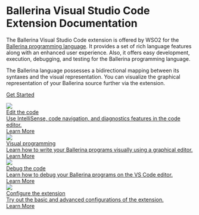 <!-- Google Tag Manager -->
   <script>
    (function(w, d, s, l, i) {
      w[l] = w[l] || [];
      w[l].push({
        'gtm.start': new Date().getTime(),
        event: 'gtm.js'
      });
      var f = d.getElementsByTagName(s)[0],
        j = d.createElement(s),
        dl = l != 'dataLayer' ? '&l=' + l : '';
      j.setAttributeNode(d.createAttribute('data-ot-ignore'));
      j.async = true;
      j.src =
        'https://www.googletagmanager.com/gtm.js?id=' + i + dl;
      f.parentNode.insertBefore(j, f);
    })(window, document, 'script', 'dataLayer', 'GTM-PSTXMT');
  </script>
<!-- End Google Tag Manager -->

<div class="md-content__inner md-typeset cHomeContainer">
    <div class="row">
        <div class="col-sm-12">
    </br>
        <h1>Ballerina Visual Studio Code Extension Documentation</h1>
        </div>
        <div class="col-sm-12" >
        <p>The Ballerina Visual Studio Code extension is offered by WSO2 for the <a href="https://ballerina.io/">Ballerina programming language</a>. It provides a set of rich language features along with an enhanced user experience. Also, it offers easy development, execution, debugging, and testing for the Ballerina programming language.</p> 
        <p>The Ballerina language possesses a bidirectional mapping between its syntaxes and the visual representation. You can visualize the graphical representation of your Ballerina source further via the extension.</p>
        </div>
    
</div>

<a href="https://wso2.com/ballerina/vscode/docs/get-started/install-the-extension/" class="cGetStartedButton">Get Started</a>


<div class="cDocsContainer">
    <div class="cDocsRow">  
        <div class="cDocsGrid">
            <a class="cIconContainer" href="../docs/develop-the-code/">
                <div class="cIconWrap">
                    <img src="assets/img/home/coding.svg"/>
                </div>
                <div class="cDocsContainerHeader">
                    <label>Edit the code</label>
                </div>
                <div class="cDocsContainerText">
                    Use IntelliSense, code navigation, and diagnostics features in the code editor.
                </div>
                <div class="cDocsContainerLink">
                    <div class="buttonText" >Learn More</div>
                </div>
            </a>
        </div> 
        <div class="cDocsGrid">
            <a class="cIconContainer" href="../docs/design-the-project/">
                <div class="cIconWrap">
                    <img src="assets/img/home/visual.svg"/>
                </div>
                <div class="cDocsContainerHeader">
                    <label>Visual programming</label>
                </div>
                <div class="cDocsContainerText">
                    Learn how to write your Ballerina programs visually using a graphical editor.
                </div>
                <div class="cDocsContainerLink">
                    <div class="buttonText" >Learn More</div>
                </div>
            </a>
        </div>   
        <div class="cDocsGrid">
            <a class="cIconContainer" href="../docs/debug-the-code/">
                <div class="cIconWrap">
                    <img src="assets/img/home/notebook.svg"/>
                </div>
                <div class="cDocsContainerHeader">
                    <label>Debug the code</label>
                </div>
                <div class="cDocsContainerText">
                    Learn how to debug your Ballerina programs on the VS Code editor.
                </div>
                <div class="cDocsContainerLink">
                    <div class="buttonText" >Learn More</div>
                </div>
            </a>
        </div>
        <div class="cDocsGrid">
            <a class="cIconContainer" href="../docs/configure-the-extension/">
                <div class="cIconWrap">
                    <img src="assets/img/home/buildandrun.svg"/>
                </div>
                <div class="cDocsContainerHeader">
                    <label>Configure the extension</label>
                </div>
                <div class="cDocsContainerText">
                    Try out the basic and advanced configurations of the extension.
                </div>
                <div class="cDocsContainerLink">
                    <div class="buttonText" >Learn More</div>
                </div>
            </a>
        </div> 
    </div>
</div>
